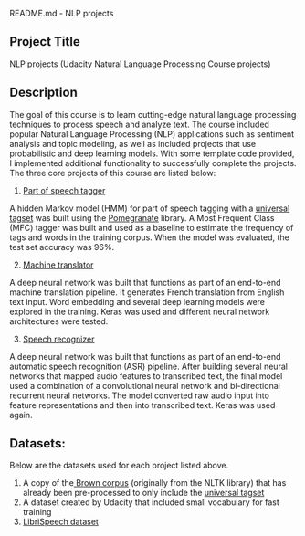 README.md - NLP projects


## **Project Title**

NLP projects (Udacity Natural Language Processing Course projects)


## **Description**

The goal of this course is to learn cutting-edge natural language processing techniques to process speech and analyze text. The course included popular Natural Language Processing (NLP) applications such as sentiment analysis and topic modeling, as well as included projects that use probabilistic and deep learning models. With some template code provided, I implemented additional functionality to successfully complete the projects. The three core projects of this course are listed below:

1. [Part of speech tagger](./1_HMM_tagger/readme.md)

A hidden Markov model (HMM) for part of speech tagging with a [universal tagset](http://www.petrovi.de/data/universal.pdf) was built using the [Pomegranate](https://github.com/jmschrei/pomegranate) library. A Most Frequent Class (MFC) tagger was built and used as a baseline to estimate the frequency of tags and words in the training corpus. When the model was evaluated, the test set accuracy was 96%.


2. [Machine translator](./2_Machine_translator/readme.md)

A deep neural network was built that functions as part of an end-to-end machine translation pipeline. It generates French translation from English text input. Word embedding and several deep learning models were explored in the training. Keras was used and different neural network architectures were tested.


3. [Speech recognizer](./3_DNN_speech_recognizer/readme.md)  

A deep neural network was built that functions as part of an end-to-end automatic speech recognition (ASR) pipeline. After building several neural networks that mapped audio features to transcribed text, the final model used a combination of a convolutional neural network and bi-directional recurrent neural networks. The model converted raw audio input into feature representations and then into transcribed text. Keras was used again.


## **Datasets:**

Below are the datasets used for each project listed above.

1. A copy of the[ Brown corpus](https://en.wikipedia.org/wiki/Brown_Corpus) (originally from the NLTK library) that has already been pre-processed to only include the [universal tagset](https://arxiv.org/pdf/1104.2086.pdf)
2. A dataset created by Udacity that included small vocabulary for fast training
3. [LibriSpeech dataset](http://www.openslr.org/12/)
